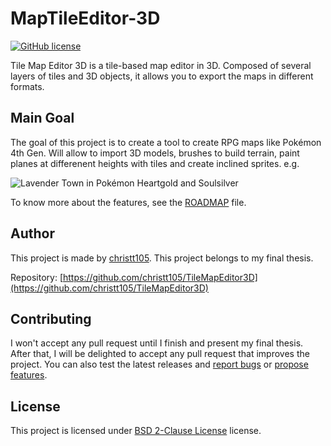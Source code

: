# MapTileEditor-3D
[![GitHub license](https://img.shields.io/github/license/christt105/TileMapEditor3D)](https://github.com/christt105/TileMapEditor3D/blob/master/LICENSE)

Tile Map Editor 3D is a tile-based map editor in 3D. Composed of several layers of tiles and 3D objects, it allows you to export the maps in different formats.
## Main Goal
The goal of this project is to create a tool to create RPG maps like Pokémon 4th Gen. Will allow to import 3D models, brushes to build terrain, paint planes at differenent heights with tiles and create inclined sprites. e.g. 

![Lavender Town in Pokémon Heartgold and Soulsilver](https://vignette.wikia.nocookie.net/espokemon/images/b/b7/Pueblo_lavanda_HGSS.png/revision/latest?cb=20100206024454)

To know more about the features, see the [ROADMAP](https://github.com/christt105/TileMapEditor3D/blob/master/ROADMAP.md) file.
## Author
This project is made by [christt105](https://github.com/christt105). This project belongs to my final thesis.

Repository: [https://github.com/christt105/TileMapEditor3D](https://github.com/christt105/TileMapEditor3D)
## Contributing
I won't accept any pull request until I finish and present my final thesis. After that, I will be delighted to accept any pull request that improves the project.
You can also test the latest releases and [report bugs](https://github.com/christt105/TileMapEditor3D/issues/new?assignees=&labels=&template=bug_report.md&title=) or [propose features](https://github.com/christt105/TileMapEditor3D/issues/new?assignees=&labels=&template=feature_request.md&title=).
## License
This project is licensed under [BSD 2-Clause License](https://github.com/christt105/TileMapEditor3D/blob/master/LICENSE) license.
